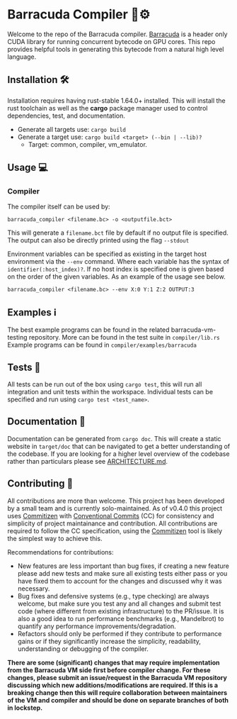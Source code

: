 # Barracuda Compiler 🦈⚙️
Welcome to the repo of the Barracuda compiler. [Barracuda](https://github.com/Phillip-Duncan/Barracuda) is a header only CUDA library for running concurrent bytecode 
on GPU cores. This repo provides helpful tools in generating this bytecode from a natural high level language.

## Installation 🛠️
Installation requires having rust-stable 1.64.0+ installed. This will install the rust toolchain 
as well as the **cargo** package manager used to control dependencies, test, and documentation.

+ Generate all targets use: `cargo build`
+ Generate a target use: `cargo build <target> (--bin | --lib)?`
    + Target: common, compiler, vm_emulator.

    
## Usage 💻

### Compiler
The compiler itself can be used by:

`barracuda_compiler <filename.bc> -o <outputfile.bct>`

This will generate a `filename.bct` file by default if no output file is specified. The output can 
also be directly printed using the flag `--stdout`

Environment variables can be specified as existing in the target host environment via the `--env` command. Where each 
variable has the syntax of `identifier(:host_index)?`. If no host index is specified one is given based on the order
of the given variables. As an example of the usage see below.

`barracuda_compiler <filename.bc> --env X:0 Y:1 Z:2 OUTPUT:3`

## Examples ℹ️
The best example programs can be found in the related barracuda-vm-testing repository.
More can be found in the test suite in `compiler/lib.rs`
Example programs can be found in `compiler/examples/barracuda`

## Tests 🧪
All tests can be run out of the box using `cargo test`, this will run all integration and unit tests within the workspace.
Individual tests can be specified and run using `cargo test <test_name>`.

## Documentation 📄
Documentation can be generated from `cargo doc`. This will create a static website in `target/doc` that can be
navigated to get a better understanding of the codebase. If you are looking for a higher level overview of the
codebase rather than particulars please see [ARCHITECTURE.md](ARCHITECTURE.md).

## Contributing 💯

All contributions are more than welcome. This project has been developed by a small team and is currently solo-maintained. As of v0.4.0 this project uses [Commitizen](https://commitizen-tools.github.io/commitizen/) with [Conventional Commits](https://www.conventionalcommits.org/en/v1.0.0/) (CC) for consistency and simplicity of project maintainance and contribution. All contributions are required to follow the CC specification, using the [Commitizen](https://pypi.org/project/commitizen/) tool is likely the simplest way to achieve this.

Recommendations for contributions:

* New features are less important than bug fixes, if creating a new feature please add new tests and make sure all existing tests either pass or you have fixed them to account for the changes and discussed why it was necessary.
* Bug fixes and defensive systems (e.g., type checking) are always welcome, but make sure you test any and all changes and submit test code (where different from existing infrastructure) to the PR/issue. It is also a good idea to run performance benchmarks (e.g., Mandelbrot) to quantify any performance improvements/degradation.
* Refactors should only be performed if they contribute to performance gains or if they significantly increase the simplicity, readability, understanding or debugging of the compiler.

**There are some (significant) changes that may require implementation from the Barracuda VM side first before compiler change. For these changes, please submit an issue/request in the Barracuda VM repository discussing which new additions/modifications are required. If this is a breaking change then this will require collaboration between maintainers of the VM and compiler and should be done on separate branches of both in lockstep.**
